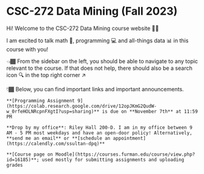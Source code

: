 # CSC-272 Data Mining (Fall 2023)

Hi! Welcome to the CSC-272 Data Mining course website 👋🏾

I am excited to talk math 🔢, programming 💻 and all-things data 📊 in this course with you! 

👈🏾 From the sidebar on the left, you should be able to navigate to any topic relevant to the course. If that does not help, there should also be a search icon 🔍 in the top right corner ↗️

👇🏾 Below, you can find important links and important announcements. 

<!-- ## Important Links 

* **[Course Moodle]()** page
* **[Schedule an Appointment]()** page -->

<!-- 
<img width="60%" src="https://images.squarespace-cdn.com/content/v1/55784beee4b06b39773765ab/1551633983260-R111JMHJ34G3YMDLGCNF/Processing_interface_1_detail_72.jpg">
<p style="text-align: right;color:gray;font-size: 0.75rem;"><a href="https://en.wikipedia.org/wiki/Julie_Mehretu">Laurie Frick <i>Retopistics: A Renegade Excavation</i>, 2001</a></p>  -->

```{important}
**[Programming Assignment 9](https://colab.research.google.com/drive/12opJKmG2QudW-w_0rfeHOLNRcpnFXgtI?usp=sharing)** is due on **November 7th** at 11:59 PM
``` 

```{tip}
**Drop by my office**: Riley Hall 200-D. I am in my office between 9 AM - 5 PM most weekdays and have an open-door policy! Alternatively, **send me an email** or **[schedule an appointment](https://calendly.com/ssultan-dpq)** 
```

```{seealso}
**[Course page on Moodle](https://courses.furman.edu/course/view.php?id=16185)**; used mostly for submitting assignments and uploading grades
```

<!-- ## Important Annoucements:  -->


<!-- 
![Image](https://upload.wikimedia.org/wikipedia/commons/2/2f/Linear_subspaces_with_shading.svg) -->
<!-- 
![Test](https://images.squarespace-cdn.com/content/v1/55784beee4b06b39773765ab/1551633983260-R111JMHJ34G3YMDLGCNF/Processing_interface_1_detail_72.jpg)

![Test](https://media.tenor.com/7imovmmNqoYAAAAd/data-center-security-market.gif)

![Test](https://images.fineartamerica.com/images/artworkimages/mediumlarge/3/data-center-room-with-server-hardware-marvin-solorzano.jpg) -->
<!-- ***Welcome to the CSC-272 Data Mining course!** -->


<!-- 
This is a small sample book to give you a feel for how book content is
structured.
It shows off a few of the major file types, as well as some sample content.
It does not go in-depth into any particular topic - check out [the Jupyter Book documentation](https://jupyterbook.org) for more information.

Check out the content pages bundled with this sample book to see more. -->

<!-- 
```{tableofcontents}
``` -->
